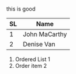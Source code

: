this is good

<question source="abelpage1Kv4aSyw" />

|SL|Name|
| -------- | -------- |
|1|John MaCarthy|
|2|Denise Van|

1. Ordered List 1
2. Order item 2
